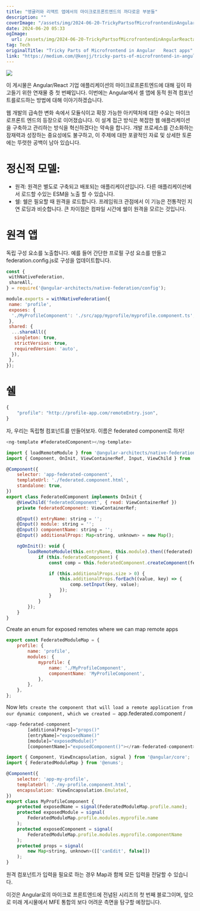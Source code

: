 ```yaml
---
title: "앵귤러와 리액트 앱에서의 마이크로프론트엔드의 까다로운 부분들"
description: ""
coverImage: "/assets/img/2024-06-20-TrickyPartsofMicrofrontendinAngularReactapps_0.png"
date: 2024-06-20 05:33
ogImage: 
  url: /assets/img/2024-06-20-TrickyPartsofMicrofrontendinAngularReactapps_0.png
tag: Tech
originalTitle: "Tricky Parts of Microfrontend in Angular   React apps"
link: "https://medium.com/@kenjj/tricky-parts-of-microfrontend-in-angular-react-apps-3940641b48f3"
---
```



<img src="/assets/img/2024-06-20-TrickyPartsofMicrofrontendinAngularReactapps_0.png" />

이 게시물은 Angular/React 기업 애플리케이션의 마이크로프론트엔드에 대해 깊이 파고들기 위한 연재물 중 첫 번째입니다. 이번에는 Angular에서 셸 앱에 동적 원격 컴포넌트를로드하는 방법에 대해 이야기하겠습니다.

웹 개발의 급속한 변화 속에서 모듈식이고 확장 가능한 아키텍처에 대한 수요는 마이크로프론트 엔드의 등장으로 이어졌습니다. 이 설계 접근 방식은 복잡한 웹 애플리케이션을 구축하고 관리하는 방식을 혁신하겠다는 약속을 합니다. 개발 프로세스를 간소화하는 잠재력과 성장하는 중요성에도 불구하고, 이 주제에 대한 포괄적인 자료 및 상세한 토론에는 뚜렷한 공백이 남아 있습니다.

# 정신적 모델:

<div class="content-ad"></div>

- 원격: 원격은 별도로 구축되고 배포되는 애플리케이션입니다. 다른 애플리케이션에서 로드할 수있는 ESM을 노출 할 수 있습니다.
- 쉘: 쉘은 필요할 때 원격을 로드합니다. 프레임워크 관점에서 이 기능은 전통적인 지연 로딩과 비슷합니다. 큰 차이점은 컴파일 시간에 쉘이 원격을 모르는 것입니다.

# 원격 앱

독립 구성 요소를 노출합니다. 예를 들어 간단한 프로필 구성 요소를 만들고 federation.config.js로 구성을 업데이트합니다.

```js
const {
 withNativeFederation,
 shareAll,
} = require('@angular-architects/native-federation/config');

module.exports = withNativeFederation({
 name: 'profile',
 exposes: {
  './MyProfileComponent': './src/app/myprofile/myprofile.component.ts',
 },
 shared: {
  ...shareAll({
   singleton: true,
   strictVersion: true,
   requiredVersion: 'auto',
  }),
 },
});
```

<div class="content-ad"></div>

# 쉘

```js
{
    "profile": "http://profile-app.com/remoteEntry.json",
}
```

자, 우리는 독립형 컴포넌트를 만들어보자. 이름은 federated component로 하자!

```js
<ng-template #federatedComponent></ng-template>
```

<div class="content-ad"></div>

```js
import { loadRemoteModule } from '@angular-architects/native-federation';
import { Component, OnInit, ViewContainerRef, Input, ViewChild } from '@angular/core';

@Component({
    selector: 'app-federated-component',
    templateUrl: './federated.component.html',
    standalone: true,
})
export class FederatedComponent implements OnInit {
    @ViewChild('federatedComponent', { read: ViewContainerRef })
    private federatedComponent: ViewContainerRef;

    @Input() entryName: string = '';
    @Input() module: string = '';
    @Input() componentName: string = '';
    @Input() additionalProps: Map<string, unknown> = new Map();

    ngOnInit(): void {
        loadRemoteModule(this.entryName, this.module).then((federated) => {
            if (this.federatedComponent) {
                const comp = this.federatedComponent.createComponent(federated[this.componentName]);

                if (this.additionalProps.size > 0) {
                    this.additionalProps.forEach((value, key) => {
                        comp.setInput(key, value);
                    });
                }
            }
        });
    }
}
```

Create an enum for exposed remotes where we can map remote apps

```js
export const FederatedModuleMap = {
    profile: {
        name: 'profile',
        modules: {
            myprofile: {
                name: './MyProfileComponent',
                componentName: 'MyProfileComponent',
            },
        },
    },
};
```

Now let`s create the component that will load a remote application from our dynamic component, which we created — `app.federated.component /

<div class="content-ad"></div>

```js
<app-federated-component
        [additionalProps]="props()"
        [entryName]="exposedName()"
        [module]="exposedModule()"
        [componentName]="exposedComponent()"></ram-federated-component> 
```

```js
import { Component, ViewEncapsulation, signal } from '@angular/core';
import { FederatedModuleMap } from '@enums';

@Component({
    selector: 'app-my-profile',
    templateUrl: './my-profile.component.html',
    encapsulation: ViewEncapsulation.Emulated,
})
export class MyProfileComponent {
    protected exposedName = signal(FederatedModuleMap.profile.name);
    protected exposedModule = signal(
        FederatedModuleMap.profile.modules.myprofile.name
    );
    protected exposedComponent = signal(
        FederatedModuleMap.profile.modules.myprofile.componentName
    );
    protected props = signal(
        new Map<string, unknown>([['canEdit', false]])
    );
}
```

원격 컴포넌트가 입력을 필요로 하는 경우 Map과 함께 모든 입력을 전달할 수 있습니다.

이것은 Angular로의 마이크로 프론트엔드에 전념된 시리즈의 첫 번째 블로그이며, 앞으로 미래 게시물에서 MFE 통합의 보다 어려운 측면을 탐구할 예정입니다.